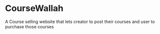 # CourseWallah
A Course selling website that lets creator to post their courses and user to purchase those courses
